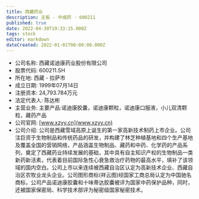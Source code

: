 ```yaml
---
title: 西藏药业
description: 主板 - 中成药 - 600211
published: true
date: 2022-04-30T19:33:15.000Z
tags: stock
editor: markdown
dateCreated: 2022-01-01T00:00:00.000Z
---
```


- 公司名称: 西藏诺迪康药业股份有限公司
- 股票代码: 600211.SH
- 所在地: 西藏 - 拉萨市
- 成立日期: 1999年07月14日
- 注册资本: 24,793.784万元
- 法定代表人: 陈达彬
- 主营业务: 主要产品:诺迪康胶囊，诺迪康颗粒，诺迪康口服液，小儿双清颗粒，藏药产品
- 公司官网: [www.xzyy.cn](www.xzyy.cn)
- 公司介绍: 公司是西藏雪域高原上诞生的第一家高新技术制药上市企业。公司注巨资于生物制品和传统药品的研发，并构建了林芝种植基地和四个生产基地及覆盖全国的营销网络，产品涵盖生物制品、藏药和中药、化学药的产品系列，奠定了西藏药业持续发展的基础，其中具有自主知识产权的生物制品一类新药新活素，代表着目前国际急性心衰急救治疗药物的最高水平，填补了该领域的国内空白。公司上市以来连续被西藏自治区认定为高新技术企业、西藏自治区农牧业龙头企业。公司图形商标(祥云图)经国家工商总局认定为中国驰名商标，公司产品诺迪康胶囊和十味蒂达胶囊被评为国家中药保护品种，同时，还被国家保密局、科学技术部评为秘密级国家秘密技术。


